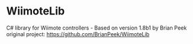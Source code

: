 # WiimoteLib
C# library for Wiimote controllers - Based on version 1.8b1 by Brian Peek
original project: https://github.com/BrianPeek/WiimoteLib